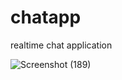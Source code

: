 # chatapp
realtime chat application

![Screenshot (189)](https://user-images.githubusercontent.com/46070757/85697290-47713400-b6f7-11ea-9464-709da4141128.png)
